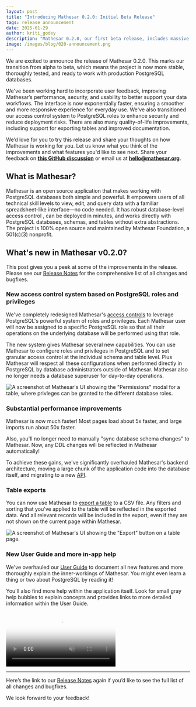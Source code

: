 ```yaml
---
layout: post
title: "Introducing Mathesar 0.2.0: Initial Beta Release"
tags: release announcement
date: 2025-01-29
author: kriti_godey
description: "Mathesar 0.2.0, our first beta release, includes massive performance improvements and a new access control system based on PostgreSQL roles."
image: /images/blog/020-announcement.png
---
```


We are excited to announce the release of Mathesar 0.2.0. This marks our transition from alpha to beta, which means the project is now more stable, thoroughly tested, and ready to work with production PostgreSQL databases. 

We've been working hard to incorporate user feedback, improving Mathesar’s performance, security, and usability to better support your data workflows. The interface is now exponentially faster, ensuring a smoother and more responsive experience for everyday use. We've also transitioned our access control system to PostgreSQL roles to enhance security and reduce deployment risks. There are also many quality-of-life improvements, including support for exporting tables and improved documentation. 

We’d love for you to try this release and share your thoughts on how Mathesar is working for you. Let us know what you think of the improvements and what features you'd like to see next. Share your feedback on **[this GitHub discussion](https://github.com/mathesar-foundation/mathesar/discussions/4206)** or email us at **<a href="mailto:hello@mathesar.org">hello@mathesar.org</a>**.

## What is Mathesar?
Mathesar is an open source application that makes working with PostgreSQL databases both simple and powerful. It empowers users of all technical skill levels to view, edit, and query data with a familiar spreadsheet-like interface—no code needed. It has robust database-level access control , can be deployed in minutes, and works directly with PostgreSQL databases, schemas, and tables without extra abstractions. The project is 100% open source and maintained by Mathesar Foundation, a 501(c)(3) nonprofit.

## What's new in Mathesar v0.2.0?

This post gives you a peek at some of the improvements in the release. Please see our [Release Notes](https://docs.mathesar.org/latest/releases/0.2.0/) for the comprehensive list of all changes and bugfixes.

### New access control system based on PostgreSQL roles and privileges 

We've completely redesigned Mathesar's [access controls](https://docs.mathesar.org/latest/user-guide/access-control/) to leverage PostgreSQL's powerful system of roles and privileges. Each Mathesar user will now be assigned to a specific PostgreSQL role so that all their operations on the underlying database will be performed using that role.

The new system gives Mathesar several new capabilities. You can use Mathesar to configure roles and privileges in PostgreSQL and to set granular access control at the individual schema and table level. Plus Mathesar will respect all these configurations when performed directly in PostgreSQL by database administrators outside of Mathesar. Mathesar also no longer needs a database superuser for day-to-day operations.

![A screenshot of Mathesar's UI showing the "Permissions" modal for a table, where privleges can be granted to the different database roles.](/images/blog/showcase-table-permissions.png)

### Substantial performance improvements

Mathesar is now much faster! Most pages load about 5x faster, and large imports run about 50x faster.

Also, you'll no longer need to manually "sync database schema changes" to Mathesar. Now, any DDL changes will be reflected in Mathesar automatically!

To achieve these gains, we've significantly overhauled Mathesar's backend architecture, moving a large chunk of the application code into the database itself, and migrating to a new [API](https://docs.mathesar.org/latest/api/).

### Table exports

You can now use Mathesar to [export a table](https://docs.mathesar.org/latest/user-guide/exporting-data/) to a CSV file. Any filters and sorting that you've applied to the table will be reflected in the exported data. And all relevant records will be included in the export, even if they are not shown on the current page within Mathesar.

![A screenshot of Mathesar's UI showing the "Export" button on a table page.](/images/blog/export-button-table-view-arrow.png)

### New User Guide and more in-app help

We've overhauled our [User Guide](https://docs.mathesar.org/latest/user-guide/) to document all new features and more thoroughly explain the inner-workings of Mathesar. You might even learn a thing or two about PostgreSQL by reading it!

You'll also find more help within the application itself. Look for small gray help bubbles to explain concepts and provides links to more detailed information within the User Guide.

<video controls autoplay loop muted playsinline poster="/images/blog/export-button-table-view.png">
  <source src="/videos/blog/mathesar-beta-vid-tooltips.mp4" type="video/mp4">
</video>

---

Here’s the link to our [Release Notes](https://docs.mathesar.org/latest/releases/0.2.0/) again if you’d like to see the full list of all changes and bugfixes.

We look forward to your feedback!
